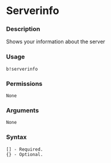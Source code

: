 # Serverinfo

### **Description**

Shows your information about the server

### Usage

```
b!serverinfo
```

### Permissions

```
None
```

### Arguments

```
None
```

### Syntax

```
[] - Required.
{} - Optional.
```

